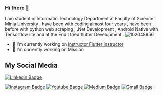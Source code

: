 ### Hi there 👋

I am student in Informatio Technology Department at Faculty of Science Minia University , have been with coding almost four years , have been before with python web scraping , .Net Development , Android Native with Tensorflow lite and at the End I tried flutter Development .
![102048956](https://user-images.githubusercontent.com/127878017/234147261-4e212927-dcb7-4aa7-a5af-ad98f149bb4f.jpg)

* 🚀  I'm currently working on [Instructor Flutter instructor](http://www.facebook.com/profile.php?id=100090574053947)
* 🔭 I’m currently working on Mission
##  My Social Media
[![Linkedin Badge](https://img.shields.io/badge/-waleed-blue?style=flat-square&logo=Linkedin&logoColor=white&link=https://www.linkedin.com/in/anirudhemmadi/)](https://www.linkedin.com/in/waleed-ashraf-0483571b4/)

[![Instagram Badge](https://img.shields.io/badge/-kanna6501-purple?style=flat-square&logo=instagram&logoColor=white&link=https://instagram.com/kanna6501/)]()
[![Youtube Badge](https://img.shields.io/badge/-koolkanna-darkred?style=flat-square&logo=youtube&logoColor=white&link=https://www.youtube.com/c/koolkanna)](https://www.youtube.com/c/koolkanna)
[![Medium Badge](https://img.shields.io/badge/-@aemmadi-03a57a?style=flat-square&labelColor=000000&logo=Medium&link=https://medium.com/@aemmadi/)](https://medium.com/@aemmadi)
[![Gmail Badge](https://img.shields.io/badge/-kanna6501@gmail.com-c14438?style=flat-square&logo=Gmail&logoColor=white&link=mailto:kanna6501@gmail.com)](mailto:kanna6501@gmail.com)
<!--
**ledo2750/ledo2750** is a ✨ _special_ ✨ repository because its `README.md` (this file) appears on your GitHub profile.

Here are some ideas to get you started:
![102048956](https://user-images.githubusercontent.com/127878017/234147089-a8fb1f94-38bb-4c84-bffd-188f8a84fb82.jpg)

- 🔭 I’m currently working on ...
- 🌱 I’m currently learning ...
- 👯 I’m looking to collaborate on ...
- 🤔 I’m looking for help with ...
- 💬 Ask me about ...
- 📫 How to reach me: ...
- 😄 Pronouns: ...
- ⚡ Fun fact: ...
-->

